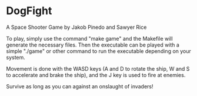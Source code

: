 # DogFight
A Space Shooter Game
by Jakob Pinedo and Sawyer Rice

To play, simply use the command "make game" and the Makefile will generate the necessary files.
Then the executable can be played with a simple "./game" or other command to run the executable depending on your system.

Movement is done with the WASD keys (A and D to rotate the ship, W and S to accelerate and brake the ship),
and the J key is used to fire at enemies.

Survive as long as you can against an onslaught of invaders!
